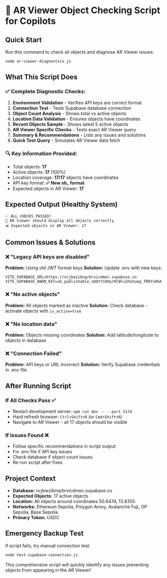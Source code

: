 # 🎯 AR Viewer Object Checking Script for Copilots

## Quick Start

Run this command to check all objects and diagnose AR Viewer issues:

```bash
node ar-viewer-diagnostics.js
```

## What This Script Does

### ✅ **Complete Diagnostic Checks:**

1. **Environment Validation** - Verifies API keys are correct format
2. **Connection Test** - Tests Supabase database connection
3. **Object Count Analysis** - Shows total vs active objects
4. **Location Data Validation** - Ensures objects have coordinates
5. **Recent Objects Sample** - Shows latest 5 active objects
6. **AR Viewer Specific Checks** - Tests exact AR Viewer query
7. **Summary & Recommendations** - Lists any issues and solutions
8. **Quick Test Query** - Simulates AR Viewer data fetch

### 🔍 **Key Information Provided:**

- Total objects: **17**
- Active objects: **17** (100%)
- Location coverage: **17/17** objects have coordinates
- API key format: **✅ New sb\_ format**
- Expected objects in AR Viewer: **17**

## Expected Output (Healthy System)

```
✅ ALL CHECKS PASSED!
🎯 AR Viewer should display all objects correctly
📊 Expected objects in AR Viewer: 17
```

## Common Issues & Solutions

### ❌ **"Legacy API keys are disabled"**

**Problem:** Using old JWT format keys
**Solution:** Update .env with new keys:

```env
VITE_SUPABASE_URL=https://ncjbwzibnqrbrvicdmec.supabase.co
VITE_SUPABASE_ANON_KEY=sb_publishable_nDOtY1UHyrKCWlu2hU2ueg_fRRYs0hA
```

### ❌ **"No active objects"**

**Problem:** All objects marked as inactive
**Solution:** Check database - activate objects with `is_active=true`

### ❌ **"No location data"**

**Problem:** Objects missing coordinates
**Solution:** Add latitude/longitude to objects in database

### ❌ **"Connection Failed"**

**Problem:** API keys or URL incorrect
**Solution:** Verify Supabase credentials in .env file

## After Running Script

### If All Checks Pass ✅

- Restart development server: `npm run dev -- --port 5174`
- Hard refresh browser: `Ctrl+Shift+R` (or `Cmd+Shift+R`)
- Navigate to AR Viewer - all 17 objects should be visible

### If Issues Found ❌

- Follow specific recommendations in script output
- Fix .env file if API key issues
- Check database if object count issues
- Re-run script after fixes

## Project Context

- **Database:** ncjbwzibnqrbrvicdmec.supabase.co
- **Expected Objects:** 17 active objects
- **Location:** All objects around coordinates 50.6474, 13.8355
- **Networks:** Ethereum Sepolia, Polygon Amoy, Avalanche Fuji, OP Sepolia, Base Sepolia
- **Primary Token:** USDC

## Emergency Backup Test

If script fails, try manual connection test:

```bash
node test-supabase-connection.js
```

This comprehensive script will quickly identify any issues preventing objects from appearing in the AR Viewer!
